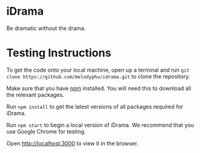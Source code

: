 # iDrama
Be dramatic without the drama.

# Testing Instructions
To get the code onto your local machine, open up a terminal and run `git clone https://github.com/melodyphu/idrama.git` to clone the repository.

Make sure that you have [npm](https://www.npmjs.com/get-npm) installed. You will need this to download all the relevant packages.

Run `npm install` to get the latest versions of all packages required for iDrama.

Run `npm start` to begin a local version of iDrama. We recommend that you use Google Chrome for testing.

Open [http://localhost:3000](http://localhost:3000) to view it in the browser.

